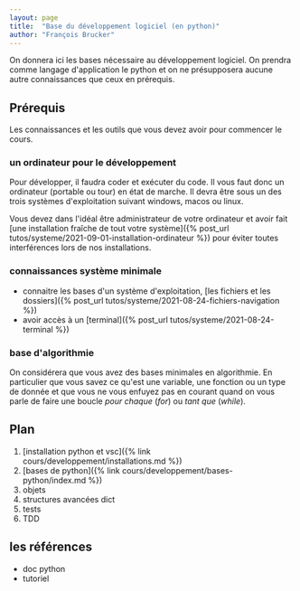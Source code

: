 ```yaml
---
layout: page
title:  "Base du développement logiciel (en python)"
author: "François Brucker"
---
```


On donnera ici les bases nécessaire au développement logiciel. On prendra comme langage d'application le python et on ne présupposera aucune autre connaissances que ceux en prérequis.

## Prérequis

Les connaissances et les outils que vous devez avoir pour commencer le cours.

### un ordinateur pour le développement

Pour développer, il faudra coder et exécuter du code. Il vous faut donc un ordinateur (portable ou tour) en état de marche. Il devra être sous un des trois systèmes d'exploitation suivant windows, macos ou linux.

Vous devez dans l'idéal être administrateur de votre ordinateur et avoir fait [une installation fraîche de tout votre système]({% post_url tutos/systeme/2021-09-01-installation-ordinateur %}) pour éviter toutes interférences lors de nos installations.

### connaissances système minimale

* connaitre les bases d'un système d'exploitation, [les fichiers et les dossiers]({% post_url tutos/systeme/2021-08-24-fichiers-navigation %})
* avoir accès à un [terminal]({% post_url tutos/systeme/2021-08-24-terminal %})

### base d'algorithmie

On considérera que vous avez des bases minimales en algorithmie. En particulier que vous savez ce qu'est une variable, une fonction ou un type de donnée et que vous ne vous enfuyez pas en courant quand on vous parle de faire une boucle *pour chaque* (*for*) ou *tant que* (*while*).

## Plan

1. [installation python et vsc]({% link cours/developpement/installations.md %})
2. [bases de python]({% link cours/developpement/bases-python/index.md %})
3. objets
4. structures avancées dict
5. tests
6. TDD


## les références

* doc python
* tutoriel
